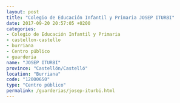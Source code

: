 ```yaml
---
layout: post
title: "Colegio de Educación Infantil y Primaria JOSEP ITURBI"
date: 2017-09-20 20:57:05 +0200
categories:
- Colegio de Educación Infantil y Primaria
- castellon-castello
- burriana
- Centro público
- guarderia
name: "JOSEP ITURBI"
province: "Castellón/Castelló"
location: "Burriana"
code: "12000650"
type: "Centro público"
permalink: /guarderias/josep-iturbi.html
---
```

